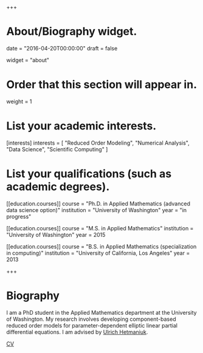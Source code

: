 +++
# About/Biography widget.

date = "2016-04-20T00:00:00"
draft = false

widget = "about"

# Order that this section will appear in.
weight = 1

# List your academic interests.
[interests]
  interests = [
    "Reduced Order Modeling",
    "Numerical Analysis",
    "Data Science",
    "Scientific Computing"
  ]

# List your qualifications (such as academic degrees).
[[education.courses]]
  course = "Ph.D. in Applied Mathematics (advanced data science option)"
  institution = "University of Washington"
  year = "in progress"

[[education.courses]]
  course = "M.S. in Applied Mathematics"
  institution = "University of Washington"
  year = 2015

[[education.courses]]
  course = "B.S. in Applied Mathematics (specialization in computing)"
  institution = "University of California, Los Angeles"
  year = 2013
 
+++

# Biography

I am a PhD student in the Applied Mathematics department at the University of Washington. My research involves developing component-based reduced order models for parameter-dependent elliptic linear partial differential equations. I am advised by [Ulrich Hetmaniuk](http://www.hetmaniuk.net/).

[CV](cv/bdesilvacv.pdf)
